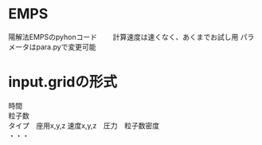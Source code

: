 # EMPS
陽解法EMPSのpyhonコード　　
計算速度は速くなく、あくまでお試し用
パラメータはpara.pyで変更可能
# input.gridの形式
時間
<br>
粒子数
<br>
タイプ　座用x,y,z 速度x,y,z　圧力　粒子数密度
<br>
・・・
<br>
